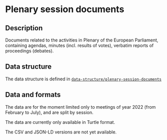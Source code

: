 # Plenary session documents

## Description

Documents related to the activities in Plenary of the European Parliament, containing agendas, minutes (incl. results of votes), verbatim reports of proceedings (debates).

## Data structure

The data structure is defined in [`data-structure/plenary-session-documents`](../../data-structure/plenary-session-documents/)

## Data and formats

The data are for the moment limited only to meetings of year 2022 (from February to July), and are split by session.

The data are currently only available in Turtle format.

The CSV and JSON-LD versions are not yet available.
